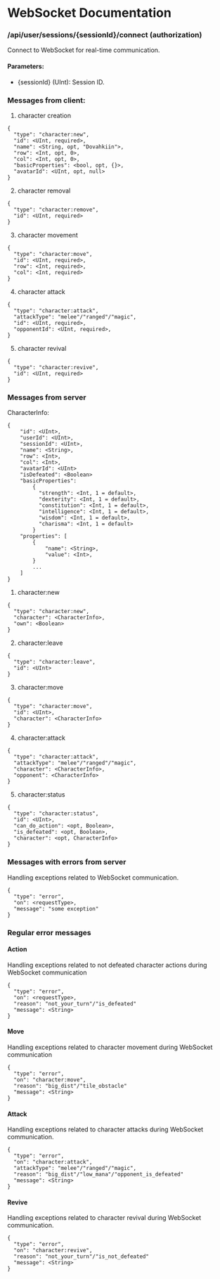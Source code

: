 # WebSocket Documentation

### /api/user/sessions/{sessionId}/connect (authorization)
Connect to WebSocket for real-time communication.

#### Parameters:
- {sessionId} (UInt): Session ID.

### Messages from client:

1) character creation
```
{
  "type": "character:new",
  "id": <UInt, required>,
  "name": <String, opt, "Dovahkiin">, 
  "row": <Int, opt, 0>,
  "col": <Int, opt, 0>,
  "basicProperties": <bool, opt, {}>,
  "avatarId": <UInt, opt, null>
}
```
2) character removal
```
{
  "type": "character:remove",
  "id": <UInt, required>
}
```
3) character movement
```
{
  "type": "character:move",
  "id": <UInt, required>,
  "row": <Int, required>,
  "col": <Int, required>
}
```
4) character attack
```
{
  "type": "character:attack",
  "attackType": "melee"/"ranged"/"magic",
  "id": <UInt, required>,
  "opponentId": <UInt, required>,
}
```
5) character revival
```
{
  "type": "character:revive",
  "id": <UInt, required>
}
```

### Messages from server

CharacterInfo:
```
{
    "id": <UInt>,
    "userId": <UInt>,
    "sessionId": <UInt>,
    "name": <String>,
    "row": <Int>,
    "col": <Int>,
    "avatarId": <UInt>
    "isDefeated": <Boolean>
    "basicProperties": 
        {
          "strength": <Int, 1 = default>,
          "dexterity": <Int, 1 = default>,
          "constitution": <Int, 1 = default>,
          "intelligence": <Int, 1 = default>,
          "wisdom": <Int, 1 = default>,
          "charisma": <Int, 1 = default>
        }
    "properties": [
        {
            "name": <String>,
            "value": <Int>,
        }
        ...
    ]
}
```

1) character:new
```
{
  "type": "character:new",
  "character": <CharacterInfo>,
  "own": <Boolean>
}

```

2) character:leave
```
{
  "type": "character:leave",
  "id": <UInt>
}
```

3) character:move
```
{
  "type": "character:move",
  "id": <UInt>,
  "character": <CharacterInfo>
}

```

4) character:attack
```
{
  "type": "character:attack",
  "attackType": "melee"/"ranged"/"magic",
  "character": <CharacterInfo>,
  "opponent": <CharacterInfo>
}
```

5) character:status
```
{
  "type": "character:status",
  "id": <UInt>,
  "can_do_action": <opt, Boolean>,
  "is_defeated": <opt, Boolean>,
  "character": <opt, CharacterInfo>
}
```

### Messages with errors from server

Handling exceptions related to WebSocket communication.

```
{
  "type": "error",
  "on": <requestType>, 
  "message": "some exception" 
}
```

### Regular error messages

#### Action
Handling exceptions related to not defeated character actions during WebSocket communication

```
{
  "type": "error",
  "on": <requestType>, 
  "reason": "not_your_turn"/"is_defeated"
  "message": <String>
}
```

#### Move
Handling exceptions related to character movement during WebSocket communication

```
{
  "type": "error",
  "on": "character:move",
  "reason": "big_dist"/"tile_obstacle"
  "message": <String>
}
```

#### Attack
Handling exceptions related to character attacks during WebSocket communication.

```
{
  "type": "error",
  "on": "character:attack",
  "attackType": "melee"/"ranged"/"magic",
  "reason": "big_dist"/"low_mana"/"opponent_is_defeated"
  "message": <String>
}
```

#### Revive
Handling exceptions related to character revival during WebSocket communication.

```
{
  "type": "error",
  "on": "character:revive",
  "reason": "not_your_turn"/"is_not_defeated"
  "message": <String>
}
```
